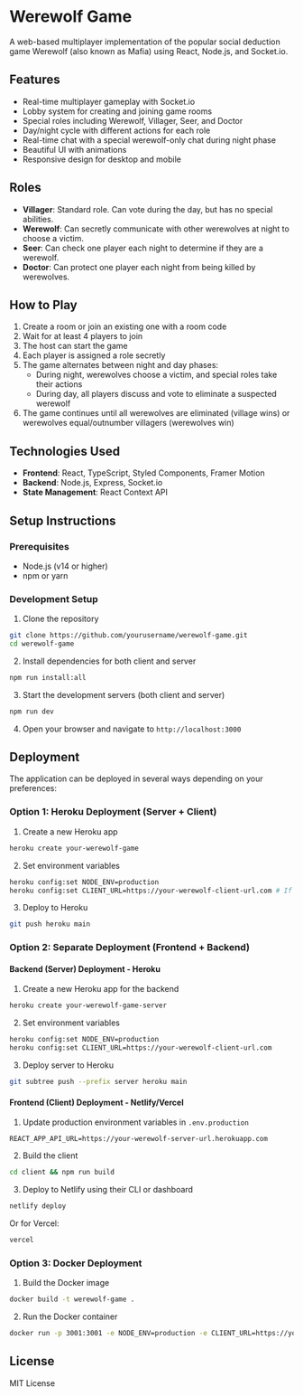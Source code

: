 # Werewolf Game

A web-based multiplayer implementation of the popular social deduction game Werewolf (also known as Mafia) using React, Node.js, and Socket.io.

## Features

- Real-time multiplayer gameplay with Socket.io
- Lobby system for creating and joining game rooms
- Special roles including Werewolf, Villager, Seer, and Doctor
- Day/night cycle with different actions for each role
- Real-time chat with a special werewolf-only chat during night phase
- Beautiful UI with animations
- Responsive design for desktop and mobile

## Roles

- **Villager**: Standard role. Can vote during the day, but has no special abilities.
- **Werewolf**: Can secretly communicate with other werewolves at night to choose a victim.
- **Seer**: Can check one player each night to determine if they are a werewolf.
- **Doctor**: Can protect one player each night from being killed by werewolves.

## How to Play

1. Create a room or join an existing one with a room code
2. Wait for at least 4 players to join
3. The host can start the game
4. Each player is assigned a role secretly
5. The game alternates between night and day phases:
   - During night, werewolves choose a victim, and special roles take their actions
   - During day, all players discuss and vote to eliminate a suspected werewolf
6. The game continues until all werewolves are eliminated (village wins) or werewolves equal/outnumber villagers (werewolves win)

## Technologies Used

- **Frontend**: React, TypeScript, Styled Components, Framer Motion
- **Backend**: Node.js, Express, Socket.io
- **State Management**: React Context API

## Setup Instructions

### Prerequisites

- Node.js (v14 or higher)
- npm or yarn

### Development Setup

1. Clone the repository
```bash
git clone https://github.com/yourusername/werewolf-game.git
cd werewolf-game
```

2. Install dependencies for both client and server
```bash
npm run install:all
```

3. Start the development servers (both client and server)
```bash
npm run dev
```

4. Open your browser and navigate to `http://localhost:3000`

## Deployment

The application can be deployed in several ways depending on your preferences:

### Option 1: Heroku Deployment (Server + Client)

1. Create a new Heroku app
```bash
heroku create your-werewolf-game
```

2. Set environment variables
```bash
heroku config:set NODE_ENV=production
heroku config:set CLIENT_URL=https://your-werewolf-client-url.com # If frontend is deployed separately
```

3. Deploy to Heroku
```bash
git push heroku main
```

### Option 2: Separate Deployment (Frontend + Backend)

#### Backend (Server) Deployment - Heroku

1. Create a new Heroku app for the backend
```bash
heroku create your-werewolf-game-server
```

2. Set environment variables
```bash
heroku config:set NODE_ENV=production
heroku config:set CLIENT_URL=https://your-werewolf-client-url.com
```

3. Deploy server to Heroku
```bash
git subtree push --prefix server heroku main
```

#### Frontend (Client) Deployment - Netlify/Vercel

1. Update production environment variables in `.env.production`
```
REACT_APP_API_URL=https://your-werewolf-server-url.herokuapp.com
```

2. Build the client
```bash
cd client && npm run build
```

3. Deploy to Netlify using their CLI or dashboard
```bash
netlify deploy
```

Or for Vercel:
```bash
vercel
```

### Option 3: Docker Deployment

1. Build the Docker image
```bash
docker build -t werewolf-game .
```

2. Run the Docker container
```bash
docker run -p 3001:3001 -e NODE_ENV=production -e CLIENT_URL=https://your-client-url.com werewolf-game
```

## License

MIT License 